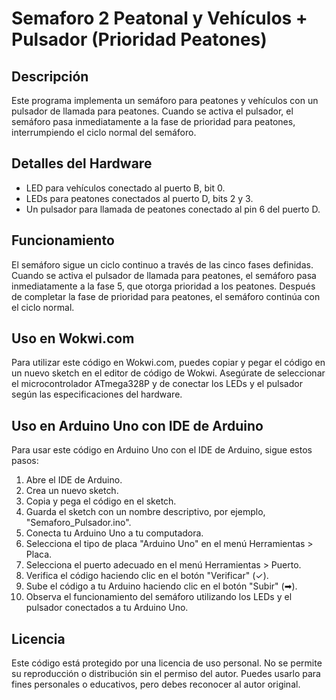 # Semaforo 2 Peatonal y Vehículos + Pulsador (Prioridad Peatones)

## Descripción
Este programa implementa un semáforo para peatones y vehículos con un pulsador de llamada para peatones. Cuando se activa el pulsador, el semáforo pasa inmediatamente a la fase de prioridad para peatones, interrumpiendo el ciclo normal del semáforo.

## Detalles del Hardware
- LED para vehículos conectado al puerto B, bit 0.
- LEDs para peatones conectados al puerto D, bits 2 y 3.
- Un pulsador para llamada de peatones conectado al pin 6 del puerto D.

## Funcionamiento
El semáforo sigue un ciclo continuo a través de las cinco fases definidas. Cuando se activa el pulsador de llamada para peatones, el semáforo pasa inmediatamente a la fase 5, que otorga prioridad a los peatones. Después de completar la fase de prioridad para peatones, el semáforo continúa con el ciclo normal.

## Uso en Wokwi.com
Para utilizar este código en Wokwi.com, puedes copiar y pegar el código en un nuevo sketch en el editor de código de Wokwi. Asegúrate de seleccionar el microcontrolador ATmega328P y de conectar los LEDs y el pulsador según las especificaciones del hardware.

## Uso en Arduino Uno con IDE de Arduino
Para usar este código en Arduino Uno con el IDE de Arduino, sigue estos pasos:

1. Abre el IDE de Arduino.
2. Crea un nuevo sketch.
3. Copia y pega el código en el sketch.
4. Guarda el sketch con un nombre descriptivo, por ejemplo, "Semaforo_Pulsador.ino".
5. Conecta tu Arduino Uno a tu computadora.
6. Selecciona el tipo de placa "Arduino Uno" en el menú Herramientas > Placa.
7. Selecciona el puerto adecuado en el menú Herramientas > Puerto.
8. Verifica el código haciendo clic en el botón "Verificar" (✓).
9. Sube el código a tu Arduino haciendo clic en el botón "Subir" (➡).
10. Observa el funcionamiento del semáforo utilizando los LEDs y el pulsador conectados a tu Arduino Uno.

## Licencia
Este código está protegido por una licencia de uso personal. No se permite su reproducción o distribución sin el permiso del autor. Puedes usarlo para fines personales o educativos, pero debes reconocer al autor original.
